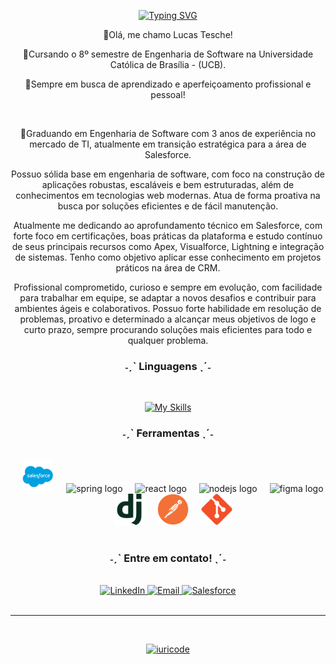 <div align="center"> 

[![Typing SVG](https://readme-typing-svg.demolab.com?font=Nata+Sans&weight=800&letterSpacing=0.5px&duration=4000&pause=500&color=0082FF&center=true&vCenter=true&width=435&lines=Salesforce+Developer;Fullstack+Developer)](https://git.io/typing-svg)

</div>

<div align=center>
<p>👋Olá, me chamo Lucas Tesche!</p>
<p>📌Cursando o 8º semestre de Engenharia de Software na Universidade Católica de Brasília - (UCB).</p>
<p>📌Sempre em busca de aprendizado e aperfeiçoamento profissional e pessoal!</p>

<br>

<p>📌Graduando em Engenharia de Software com 3 anos de experiência no mercado de TI, atualmente em transição estratégica para a área de Salesforce.

Possuo sólida base em engenharia de software, com foco na construção de aplicações robustas, escaláveis e bem estruturadas, além de conhecimentos em tecnologias web modernas. Atua de forma proativa na busca por soluções eficientes e de fácil manutenção.

Atualmente me dedicando ao aprofundamento técnico em Salesforce, com forte foco em certificações, boas práticas da plataforma e estudo contínuo de seus principais recursos como Apex, Visualforce, Lightning e integração de sistemas. Tenho como objetivo aplicar esse conhecimento em projetos práticos na área de CRM.

Profissional comprometido, curioso e sempre em evolução, com facilidade para trabalhar em equipe, se adaptar a novos desafios e contribuir para ambientes ágeis e colaborativos. Possuo forte habilidade em resolução de problemas, proativo e determinado a alcançar meus objetivos de logo e curto prazo, sempre procurando soluções mais eficientes para todo e qualquer problema.</p>
</div>
<tr></tr>

<div align="center">
  <h3>˗ˏˋ Linguagens ˎˊ˗</h3>
  <br>
  
  [![My Skills](https://skillicons.dev/icons?i=java,js,mysql,py,ts&theme=dark)](https://github.com/LucasTesche1)

  <h3>˗ˏˋ Ferramentas ˎˊ˗</h3>
  <br>

  <img width="12" />
  <img src="https://github.com/devicons/devicon/blob/master/icons/salesforce/salesforce-original.svg" height="50" alt="salesforce logo"  />
  <img width="12" />
  <img src="https://cdn.jsdelivr.net/gh/devicons/devicon/icons/spring/spring-original.svg" height="50" alt="spring logo"  />
  <img width="12" />
  <img src="https://cdn.jsdelivr.net/gh/devicons/devicon/icons/react/react-original.svg" height="50" alt="react logo"  />
  <img width="12" />
  <img src="https://cdn.jsdelivr.net/gh/devicons/devicon/icons/nodejs/nodejs-original.svg" height="50" alt="nodejs logo"  />
  <img width="12" />
  <img src="https://cdn.jsdelivr.net/gh/devicons/devicon/icons/figma/figma-original.svg" height="50" alt="figma logo"  />
  <img width="12" />
  <img src="https://github.com/devicons/devicon/blob/v2.17.0/icons/django/django-plain.svg" height="50" alt="django logo"  />
  <img width="12" />
  <img src="https://github.com/devicons/devicon/blob/v2.17.0/icons/postman/postman-original.svg" height="50" alt="postman logo"  />
  <img width="12" />
  <img src="https://github.com/devicons/devicon/blob/v2.17.0/icons/git/git-original.svg" height="50" alt="git logo"  />
  
</div>
<br clear="both">
<div align="center">
  <h3>˗ˏˋ Entre em contato! ˎˊ˗</h3>
  <br>
    <a href="https://www.linkedin.com/in/LucasTesche1">
      <img src="https://img.shields.io/badge/LinkedIn-0077B5?style=for-the-badge&logo=linkedin&logoColor=white" alt="LinkedIn">
    </a>
      <a href="mailto:lucas-tesche@hotmail.com.br">
      <img src="https://img.shields.io/badge/Gmail-D14836?style=for-the-badge&logo=gmail&logoColor=white" alt="Email">
    </a>
    </a>
      <a href="https://www.salesforce.com/trailblazer/lucastesche">
      <img src="https://img.shields.io/badge/Salesforce-00A1E0?style=for-the-badge&logo=Salesforce&logoColor=white" alt="Salesforce">
    </a>

</div>
<br>
<hr>
<br>

<div align=center>
  
[![iuricode](https://github-readme-stats.vercel.app/api/top-langs/?username=LucasTesche1&hide=html&layout=compact&theme=dracula)](https://github.com/anuraghazra/github-readme-stats)

</div>

